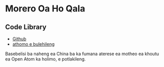 # Morero Oa Ho Qala

## Code Library

* [Github](https://github.com/3TiSite)
* [athomo e bulehileng](https://atomgit.com/orgs/3ti)

Basebelisi ba naheng ea China ba ka fumana aterese ea motheo ea khoutu ea Open Atom ka holimo, e potlakileng.
